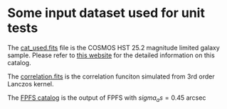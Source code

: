 # Some input dataset used for unit tests

The [cat_used.fits](./cat_used.fits) file is the COSMOS HST 25.2 magnitude
limited galaxy sample. Please refer to [this
website](https://galsim-developers.github.io/GalSim/_build/html/real_gal.html#downloading-the-cosmos-catalog)
for the detailed information on this catalog.

The [correlation.fits](./correlation.fits) is the correlation funciton
simulated from 3rd order Lanczos kernel.

The [FPFS catalog](./fpfs-cut32-0000-g1-0000.fits) is the output of FPFS with
$sigma_as=0.45~\mathrm{arcsec}$
